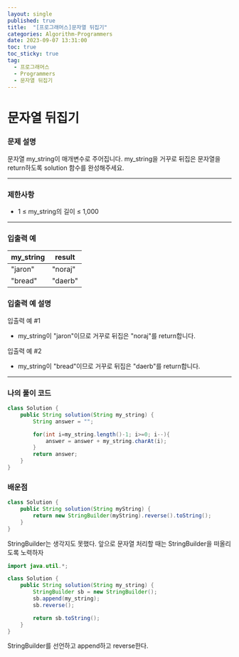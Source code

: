 ```yaml
---
layout: single
published: true
title:  "[프로그래머스]문자열 뒤집기"
categories: Algorithm-Programmers
date: 2023-09-07 13:31:00
toc: true
toc_sticky: true
tag:   
  - 프로그래머스
  - Programmers
  - 문자열 뒤집기
---
```


# 문자열 뒤집기

### 문제 설명
문자열 my_string이 매개변수로 주어집니다. my_string을 거꾸로 뒤집은 문자열을 return하도록 solution 함수를 완성해주세요.

----------------

### 제한사항

* 1 ≤ my_string의 길이 ≤ 1,000

----------------

### 입출력 예

|my_string	  |result|
|---|---|
|"jaron"   |   "noraj"|
|"bread" 	|	"daerb"|

### 입출력 예 설명

입출력 예 #1
* my_string이 "jaron"이므로 거꾸로 뒤집은 "noraj"를 return합니다.
  
입출력 예 #2
* my_string이 "bread"이므로 거꾸로 뒤집은 "daerb"를 return합니다.





----------------

### 나의 풀이 코드

```java
class Solution {
    public String solution(String my_string) {
        String answer = "";

        for(int i=my_string.length()-1; i>=0; i--){
            answer = answer + my_string.charAt(i);
        }
        return answer;
    }
}
```
<p>

</p>



### 배운점

```java
class Solution {
    public String solution(String myString) {
        return new StringBuilder(myString).reverse().toString();
    }
}
```
<p>
StringBuilder는 생각지도 못했다. 앞으로 문자열 처리할 때는 StringBuilder을 떠올리도록 노력하자
</p>

```java
import java.util.*;

class Solution {
    public String solution(String my_string) {
        StringBuilder sb = new StringBuilder();
        sb.append(my_string);
        sb.reverse();

        return sb.toString();
    }
}
```

<p>
StringBuilder를 선언하고 append하고 reverse한다.
</p>

